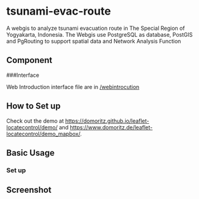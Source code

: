 # tsunami-evac-route

A webgis to analyze tsunami evacuation route in The Special Region of Yogyakarta, Indonesia. The Webgis use PostgreSQL as database, PostGIS and PgRouting to support spatial data and Network Analysis Function


## Component

###Interface

Web Introduction interface file are in [/webintrocution](https://github.com/R-fadhil/tsunami-evac-route/tree/main/webintroduction)


## How to Set up
Check out the demo at https://domoritz.github.io/leaflet-locatecontrol/demo/ and https://www.domoritz.de/leaflet-locatecontrol/demo_mapbox/.


## Basic Usage

### Set up

## Screenshot
